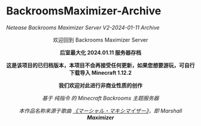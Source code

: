 # BackroomsMaximizer-Archive
*Netease Backrooms Maximizer Server V2-2024-01-11 Archive*

<div align="center">
欢迎回到 Backrooms Maximizer Server

**后室最大化 2024.01.11 服务器存档**

**这是该项目的已归档版本，本项目不会再接受任何更新，如果您想要游玩，可自行下载导入 Minecraft 1.12.2**

**我们欢迎对此进行非商业性质的创作**

_基于 纯指令 的 Minecraft Backrooms 主题服务器_

_本作品名称来源于歌曲 [《マーシャル・マキシマイザー》](https://music.163.com/song?id=1900171627)，即 Marshall **Maximizer**_

     
</div>
